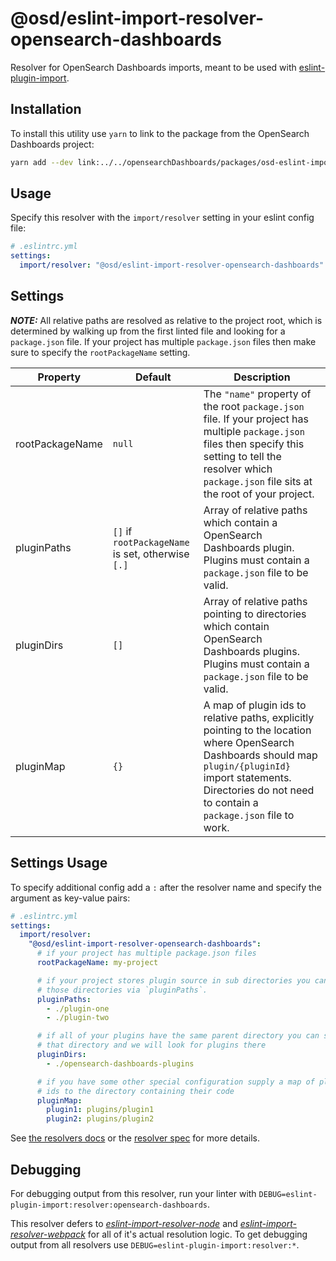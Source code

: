 # @osd/eslint-import-resolver-opensearch-dashboards

Resolver for OpenSearch Dashboards imports, meant to be used with [eslint-plugin-import](https://github.com/benmosher/eslint-plugin-import).

## Installation

To install this utility use `yarn` to link to the package from the OpenSearch Dashboards project:

```sh
yarn add --dev link:../../opensearchDashboards/packages/osd-eslint-import-resolver-opensearch-dashboards
```

## Usage

Specify this resolver with the `import/resolver` setting in your eslint config file:

```yml
# .eslintrc.yml
settings:
  import/resolver: "@osd/eslint-import-resolver-opensearch-dashboards"
```

## Settings

***NOTE:*** All relative paths are resolved as relative to the project root, which is determined by walking up from the first linted file and looking for a `package.json` file. If your project has multiple `package.json` files then make sure to specify the `rootPackageName` setting.

Property | Default | Description
-------- | ------- | -----------
rootPackageName | `null` | The `"name"` property of the root `package.json` file. If your project has multiple `package.json` files then specify this setting to tell the resolver which `package.json` file sits at the root of your project.
pluginPaths | `[]` if `rootPackageName` is set, otherwise `[.]` | Array of relative paths which contain a OpenSearch Dashboards plugin. Plugins must contain a `package.json` file to be valid.
pluginDirs | `[]` | Array of relative paths pointing to directories which contain OpenSearch Dashboards plugins. Plugins must contain a `package.json` file to be valid.
pluginMap | `{}` | A map of plugin ids to relative paths, explicitly pointing to the location where OpenSearch Dashboards should map `plugin/{pluginId}` import statements. Directories do not need to contain a `package.json` file to work.

## Settings Usage
To specify additional config add a `:` after the resolver name and specify the argument as key-value pairs:

```yml
# .eslintrc.yml
settings:
  import/resolver:
    "@osd/eslint-import-resolver-opensearch-dashboards":
      # if your project has multiple package.json files
      rootPackageName: my-project

      # if your project stores plugin source in sub directories you can specify
      # those directories via `pluginPaths`.
      pluginPaths:
        - ./plugin-one
        - ./plugin-two

      # if all of your plugins have the same parent directory you can specify
      # that directory and we will look for plugins there
      pluginDirs:
        - ./opensearch-dashboards-plugins

      # if you have some other special configuration supply a map of plugin
      # ids to the directory containing their code
      pluginMap:
        plugin1: plugins/plugin1
        plugin2: plugins/plugin2
```

See [the resolvers docs](https://github.com/benmosher/eslint-plugin-import#resolvers) or the [resolver spec](https://github.com/benmosher/eslint-plugin-import/blob/master/resolvers/README.md#resolvesource-file-config---found-boolean-path-string-) for more details.

## Debugging

For debugging output from this resolver, run your linter with `DEBUG=eslint-plugin-import:resolver:opensearch-dashboards`.

This resolver defers to [*eslint-import-resolver-node*](https://www.npmjs.com/package/eslint-import-resolver-node) and [*eslint-import-resolver-webpack*](https://www.npmjs.com/package/eslint-import-resolver-webpack) for all of it's actual resolution logic. To get debugging output from all resolvers use `DEBUG=eslint-plugin-import:resolver:*`.
